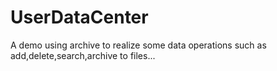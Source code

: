 # UserDataCenter
A demo using archive to realize some data operations such as add,delete,search,archive to files...
